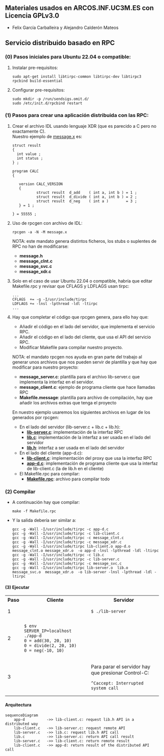 ## Materiales usados en ARCOS.INF.UC3M.ES con Licencia GPLv3.0
  * Felix García Carballeira y Alejandro Calderón Mateos

## Servicio distribuido basado en RPC

### (0) Pasos iniciales para Ubuntu 22.04 o compatible:

  1) Instalar pre-requisitos:
     ```
     sudo apt-get install libtirpc-common libtirpc-dev libtirpc3  rpcbind build-essential  
     ```
  2) Configurar pre-requisitos:
     ```
     sudo mkdir -p /run/sendsigs.omit.d/
     sudo /etc/init.d/rpcbind restart
     ```

### (1) Pasos para crear una aplicación distribuida con las RPC:

  1) Crear el archivo IDL usando lenguaje XDR (que es parecido a C pero no exactamente C). \
     Nuestro ejemplo de [message.x](message.x) es:
     ```
     struct result
     {
       int value ;
       int status ;
     } ;

     program CALC
     {

        version CALC_VERSION
        {
                struct result  d_add    ( int a, int b ) = 1 ;
                struct result  d_divide ( int a, int b ) = 2 ;
                struct result  d_neg    ( int a )        = 3 ;
        } = 1 ;

     } = 55555 ;
     ```

  2) Uso de rpcgen con archivo de IDL:
     ```
     rpcgen -a -N -M message.x
     ```
     NOTA: este mandato genera distintos ficheros, los stubs o suplentes de RPC no han de modificarse:
     * **message.h**
     * **message_clnt.c**
     * **message_svc.c**
     * **message_xdr.c**

  3) Solo en el caso de usar Ubuntu 22.04 o compatible, habría que editar Makefile.rpc y revisar que CFLAGS y LDFLAGS usan tirpc:
     ```
     ...
     CFLAGS  += -g -I/usr/include/tirpc
     LDFLAGS += -lnsl -lpthread -ldl -ltirpc
     ...
     ```

  4) Hay que completar el código que rpcgen genera, para ello hay que:
     * Añadir el código en el lado del servidor, que implementa el servicio RPC.
     * Añadir el código en el lado del cliente, que usa el API del servicio RPC.
     * Modificar Makefile para compilar nuestro proyecto.

     NOTA: el mandato rpcgen nos ayuda en gran parte del trabajo al generar unos archivos que nos pueden servir de plantilla y que hay que modificar para nuestro proyecto:
     * **message_server.c**: plantilla para el archivo lib-server.c que implementa la interfaz en el servidor.
     * **message_client.c**: ejemplo de programa cliente que hace llamadas RPC
     * **Makefile.message**: plantilla para archivo de compilación, hay que añadir los archivos extras que tenga el proyecto

     En nuestro ejemplo usaremos los siguientes archivos en lugar de los generados por rpcgen:
     * En el lado del servidor (lib-server.c + lib.c + lib.h):
       * **[lib-server.c](lib-server.c)**: implementación de la interfaz RPC
       * **[lib.c](lib.c)**: implementación de la interfaz a ser usada en el lado del servidor
       * **[lib.h](lib.h)**: interfaz a ser usada en el lado del servidor
     * En el lado del cliente (app-d.c):
       * **[lib-client.c](lib-client.c)**: implementación del proxy que usa la interfaz RPC
       * **[app-d.c](app-d.c)**: implementación de programa cliente que usa la interfaz de lib-client.c (la de lib.h en el cliente)
     * El Makefile.rpc para compilar:
       * **[Makefile.rpc](Makefile.rpc)**: archivo para compilar todo


### (2) Compilar

* A continuación hay que compilar:
  ```
  make -f Makefile.rpc
  ```

* Y la salida debería ser similar a:
  ```
  gcc -g -Wall -I/usr/include/tirpc -c app-d.c
  gcc -g -Wall -I/usr/include/tirpc -c lib-client.c
  gcc -g -Wall -I/usr/include/tirpc -c message_clnt.c
  gcc -g -Wall -I/usr/include/tirpc -c message_xdr.c
  gcc -g -Wall -I/usr/include/tirpc lib-client.o app-d.o message_clnt.o message_xdr.o  -o app-d -lnsl -lpthread -ldl -ltirpc
  gcc -g -Wall -I/usr/include/tirpc -c lib.c
  gcc -g -Wall -I/usr/include/tirpc -c lib-server.c
  gcc -g -Wall -I/usr/include/tirpc -c message_svc.c
  gcc -g -Wall -I/usr/include/tirpc lib-server.o  lib.o  message_svc.o  message_xdr.o  -o lib-server -lnsl -lpthread -ldl -ltirpc
  ```

#### (3) Ejecutar

<html>
<table>
<tr><th>Paso</th><th>Cliente</th><th>Servidor</th></tr>
<tr>
<td>1</td>
<td></td>
<td>

```
$ ./lib-server
```

</td>
</tr>

<tr>
<td>2</td>
<td>

```
$ env SERVER_IP=localhost ./app-d
0 = add(30, 20, 10)
0 = divide(2, 20, 10)
0 = neg(-10, 10)
```

</td>
<td>

```

```

</td>
</tr>

<tr>
<td>3</td>
<td></td>
<td>

Para parar el servidor hay que presionar Control-C:

```
^Caccept: Interrupted system call
```

</td>
</tr>
</table>
</html>


#### Arquitectura

```mermaid
sequenceDiagram
    app-d          ->> lib-client.c: request lib.h API in a distributed way
    lib-client.c   ->> lib-server.c: request remote API
    lib-server.c   ->> lib.c: request lib.h API call
    lib.c          ->> lib-server.c: return API call result
    lib-server.c   ->> lib-client.c: return remote result
    lib-client.c   ->> app-d: return result of the distributed API call
```

